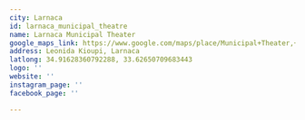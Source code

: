 ```yaml
---
city: Larnaca
id: larnaca_municipal_theatre
name: Larnaca Municipal Theater
google_maps_link: https://www.google.com/maps/place/Municipal+Theater,+Leonida+Kioupi,+Larnaca,+Cyprus/@34.9160241,33.624356,17z/data=!3m1!4b1!4m5!3m4!1s0x14e082afaf32c615:0xfceabf5700ff20cf!8m2!3d34.9160916!4d33.6265818
address: Leonida Kioupi, Larnaca
latlong: 34.91628360792288, 33.62650709683443
logo: ''
website: ''
instagram_page: ''
facebook_page: ''

---
```

